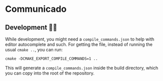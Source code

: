 # Communicado

## Development 🧑‍💻

While development, you might need a `compile_commands.json` to help with
editor autocomplete and such. For getting the file, instead of running the usual
`cmake ..`, you can run:

```shell
cmake -DCMAKE_EXPORT_COMPILE_COMMANDS=1 ..
```

This will generate a `compile_commands.json` inside the build directory, which
you can copy into the root of the repository.
